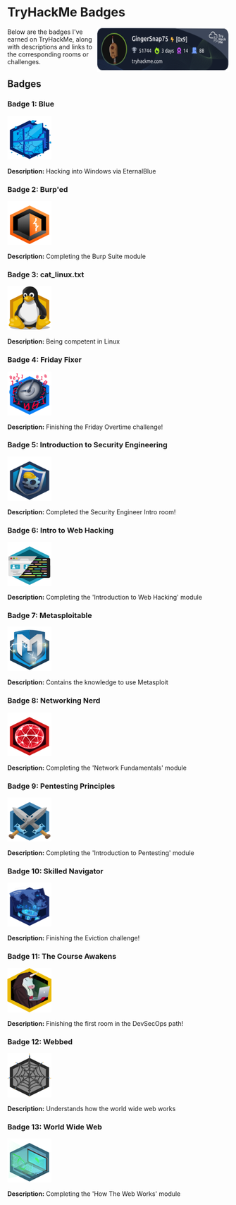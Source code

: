 

# TryHackMe Badges 
<img src="images/Gingersnap75.png" alt="gingersnap75" width="300" height="100" style="float: right;">
Below are the badges I've earned on TryHackMe, along with descriptions and links to the corresponding rooms or challenges.


## Badges

### Badge 1: Blue

<img src="images/Blue.png" alt="Badge 1" width="100" height="100">

**Description:** Hacking into Windows via EternalBlue

### Badge 2: Burp'ed

<img src="images/Burp'ed.png" alt="Badge 2" width="100" height="100">

**Description:** Completing the Burp Suite module

### Badge 3: cat_linux.txt

<img src="images/cat_linux.png" alt="Badge 3" width="100" height="100">

**Description:** Being competent in Linux

### Badge 4: Friday Fixer

<img src="images/Friday_fixer.png" alt="Badge 4" width="100" height="100">

**Description:** Finishing the Friday Overtime challenge! 

### Badge 5: Introduction to Security Engineering

<img src="images/Intro_to_Sec_Engi.png" alt="Badge 5" width="100" height="100">

**Description:** Completed the Security Engineer Intro room!

### Badge 6: Intro to Web Hacking

<img src="images/Intro_to_Web_hacking.png" alt="Badge 6" width="100" height="100">

**Description:** Completing the 'Introduction to Web Hacking' module


### Badge 7: Metasploitable

<img src="images/metasplotable.png" alt="Badge 7" width="100" height="100">

**Description:** Contains the knowledge to use Metasploit


### Badge 8: Networking Nerd

<img src="images/Networking_Nerd.png" alt="Badge 8" width="100" height="100">

**Description:** Completing the 'Network Fundamentals' module

### Badge 9: Pentesting Principles

<img src="images/Pentesting_principles.png" alt="Badge 9" width="100" height="100">

**Description:** Completing the 'Introduction to Pentesting' module


### Badge 10: Skilled Navigator

<img src="images/Skilled_Navigator.png" alt="Badge 10" width="100" height="100">

**Description:** Finishing the Eviction challenge!

### Badge 11: The Course Awakens

<img src="images/The_Course_awakens.png" alt="Badge 11" width="100" height="100">

**Description:** Finishing the first room in the DevSecOps path!

### Badge 12: Webbed

<img src="images/Webbed.png" alt="Badge 12" width="100" height="100">

**Description:** Understands how the world wide web works

### Badge 13: World Wide Web

<img src="images/World_Wide_Web.png" alt="Badge 13" width="100" height="100">

**Description:** Completing the 'How The Web Works' module

